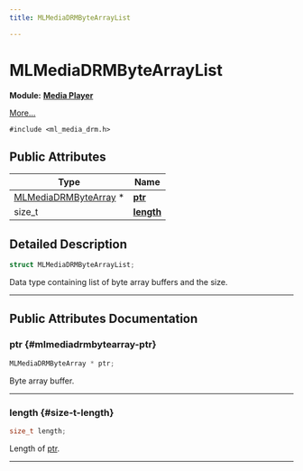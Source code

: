 ```yaml
---
title: MLMediaDRMByteArrayList

---
```


# MLMediaDRMByteArrayList

**Module:** **[Media Player](/versioned_docs/version-14-Jun-2023/api-ref/api/Modules/group___media_player/group___media_player.md)**



 [More...](#detailed-description)


`#include <ml_media_drm.h>`

## Public Attributes

| Type           | Name           |
| -------------- | -------------- |
| [MLMediaDRMByteArray](/versioned_docs/version-14-Jun-2023/api-ref/api/Modules/group___media_player/struct_m_l_media_d_r_m_byte_array.md) * | **[ptr](/versioned_docs/version-14-Jun-2023/api-ref/api/Modules/group___media_player/struct_m_l_media_d_r_m_byte_array_list.md#mlmediadrmbytearray-ptr)**  |
| size_t | **[length](/versioned_docs/version-14-Jun-2023/api-ref/api/Modules/group___media_player/struct_m_l_media_d_r_m_byte_array_list.md#size-t-length)**  |

## Detailed Description

```cpp
struct MLMediaDRMByteArrayList;
```


Data type containing list of byte array buffers and the size. 





-----------
## Public Attributes Documentation

### ptr {#mlmediadrmbytearray-ptr}

```cpp
MLMediaDRMByteArray * ptr;
```


Byte array buffer. 





-----------

### length {#size-t-length}

```cpp
size_t length;
```


Length of [ptr](/versioned_docs/version-14-Jun-2023/api-ref/api/Modules/group___media_player/struct_m_l_media_d_r_m_byte_array_list.md#mlmediadrmbytearray-ptr). 





-----------


